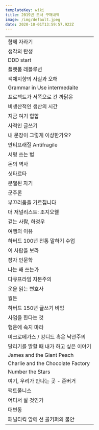```yaml
---
templateKey: wiki
title: 2019년 도서 구매내역
image: /img/default.jpeg
date: 2020-10-01T13:59:57.922Z
---
```



|                                   |
| --------------------------------- |
| 함께 자라기                            |
| 생각의 탄생                            |
| DDD start                         |
| 플랫폼 레볼루션                          |
| 객체지향의 사실과 오해                      |
| Grammar in Use intermedaite       |
| 프로젝트가 서쪽으로 간 까닭은                  |
| 비생산적인 생산의 시간                      |
| 지금 여기 힙합                          |
| 사적인 글쓰기                           |
| 내 문장이 그렇게 이상한가요?                  |
| 안티프래질 Antifragile                 |
| 서평 쓰는 법                           |
| 돈의 역사                             |
| 싯타르타                              |
| 분열된 자기                            |
| 군주론                               |
| 부끄러움을 가르칩니다                       |
| 더 저널리스트: 조지오웰                     |
| 걷는 사람, 하정우                        |
| 여행의 이유                            |
| 하버드 100년 전통 말하기 수업                |
| 이 사람을 보라                          |
| 장자 인문학                            |
| 나는 왜 쓰는가                          |
| 다큐프라임 자본주의                        |
| 운을 읽는 변호사                         |
| 월든                                |
| 하버드 150년 글쓰기 비법                   |
| 사업을 한다는 것                         |
| 행운에 속지 마라                         |
| 미크로메가스 / 캉디드 혹은 낙관주의              |
| 달리기를 말할 때 내가 하고 싶은 이야기            |
| James and the Giant Peach         |
| Charlie and the Chocolate Factory |
| Number the Stars                  |
| 여기, 우리가 만나는 곳 - 존버거               |
| 팩트풀니스                             |
| 어디서 살 것인가                         |
| 대변동                               |
| 패널티킥 앞에 선 골키퍼의 불안                 |